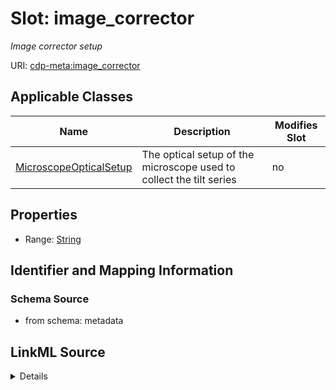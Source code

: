 # Slot: image_corrector


_Image corrector setup_



URI: [cdp-meta:image_corrector](metadataimage_corrector)



<!-- no inheritance hierarchy -->




## Applicable Classes

| Name | Description | Modifies Slot |
| --- | --- | --- |
[MicroscopeOpticalSetup](MicroscopeOpticalSetup.md) | The optical setup of the microscope used to collect the tilt series |  no  |







## Properties

* Range: [String](String.md)





## Identifier and Mapping Information







### Schema Source


* from schema: metadata




## LinkML Source

<details>
```yaml
name: image_corrector
description: Image corrector setup
from_schema: metadata
exact_mappings:
- cdp-common:tiltseries_microscope_image_corrector
rank: 1000
alias: image_corrector
owner: MicroscopeOpticalSetup
domain_of:
- MicroscopeOpticalSetup
range: string
inlined: true
inlined_as_list: true

```
</details>
